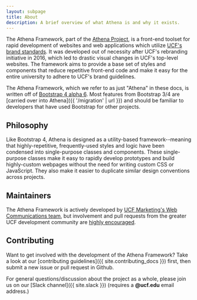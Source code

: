 ```yaml
---
layout: subpage
title: About
description: A brief overview of what Athena is and why it exists.
---
```


The Athena Framework, part of the [Athena Project](https://ucf.github.io/Athena-Project/), is a front-end toolset for rapid development of websites and web applications which utilize [UCF's brand standards](https://www.ucf.edu/brand/).  It was developed out of necessity after UCF's rebranding initiative in 2016, which led to drastic visual changes in UCF's top-level websites.  The framework aims to provide a base set of styles and components that reduce repetitive front-end code and make it easy for the entire university to adhere to UCF's brand guidelines.

The Athena Framework, which we refer to as just "Athena" in these docs, is written off of [Bootstrap 4 alpha 6](https://v4-alpha.getbootstrap.com/).  Most features from Bootstrap 3/4 are [carried over into Athena]({{ '/migration' | url }}) and should be familiar to developers that have used Bootstrap for other projects.


## Philosophy

Like Bootstrap 4, Athena is designed as a utility-based framework--meaning that highly-repetitive, frequently-used styles and logic have been condensed into single-purpose classes and components.  These single-purpose classes make it easy to rapidly develop prototypes and build highly-custom webpages without the need for writing custom CSS or JavaScript.  They also make it easier to duplicate similar design conventions across projects.


## Maintainers

The Athena Framework is actively developed by [UCF Marketing's Web Communications team](https://www.ucf.edu/brand/contact-us/), but involvement and pull requests from the greater UCF development community are [highly encouraged](#contributing).


## Contributing

Want to get involved with the development of the Athena Framework?  Take a look at our [contributing guidelines]({{ site.contributing_docs }}) first, then submit a new issue or pull request in Github.

For general questions/discussion about the project as a whole, please join us on our [Slack channel]({{ site.slack }}) (requires a **@ucf.edu** email address.)
